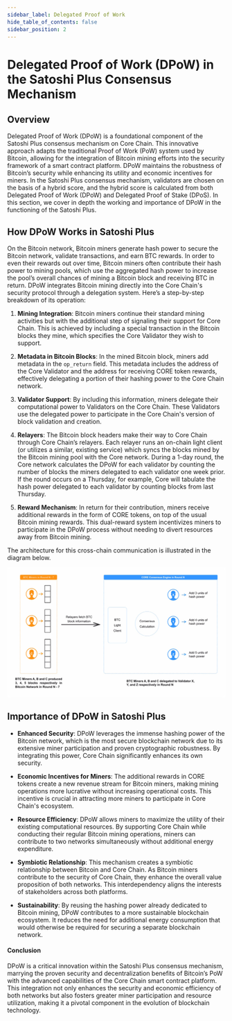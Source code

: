 ```yaml
---
sidebar_label: Delegated Proof of Work
hide_table_of_contents: false
sidebar_position: 2
---
```


# Delegated Proof of Work (DPoW) in the Satoshi Plus Consensus Mechanism

## Overview

Delegated Proof of Work (DPoW) is a foundational component of the Satoshi Plus consensus mechanism on Core Chain. This innovative approach adapts the traditional Proof of Work (PoW) system used by Bitcoin, allowing for the integration of Bitcoin mining efforts into the security framework of a smart contract platform. DPoW maintains the robustness of Bitcoin’s security while enhancing its utility and economic incentives for miners. In the Satoshi Plus consensus mechanism, validators are chosen on the basis of a hybrid score, and the hybrid score is calculated from both Delegated Proof of Work (DPoW) and Delegated Proof of Stake (DPoS). In this section, we cover in depth the working and importance of DPoW in the functioning of the Satoshi Plus.

## How DPoW Works in Satoshi Plus

On the Bitcoin network, Bitcoin miners generate hash power to secure the Bitcoin network, validate transactions, and earn BTC rewards. In order to even their rewards out over time, Bitcoin miners often contribute their hash power to mining pools, which use the aggregated hash power to increase the pool’s overall chances of mining a Bitcoin block and receiving BTC in return. DPoW integrates Bitcoin mining directly into the Core Chain's security protocol through a delegation system. Here’s a step-by-step breakdown of its operation:

1. **Mining Integration**: Bitcoin miners continue their standard mining activities but with the additional step of signaling their support for Core Chain. This is achieved by including a special transaction in the Bitcoin blocks they mine, which specifies the Core Validator they wish to support.

2. **Metadata in Bitcoin Blocks**: In the mined Bitcoin block, miners add metadata in the `op_return` field. This metadata includes the address of the Core Validator and the address for receiving CORE token rewards, effectively delegating a portion of their hashing power to the Core Chain network.

3. **Validator Support**: By including this information, miners delegate their computational power to Validators on the Core Chain. These Validators use the delegated power to participate in the Core Chain's version of block validation and creation.

4. **Relayers**: The Bitcoin block headers make their way to Core Chain through Core Chain’s relayers. Each relayer runs an on-chain light client (or utilizes a similar, existing service) which syncs the blocks mined by the Bitcoin mining pool with the Core network. During a 1-day round, the Core network calculates the DPoW for each validator by counting the number of blocks the miners delegated to each validator one week prior. If the round occurs on a Thursday, for example, Core will tabulate the hash power delegated to each validator by counting blocks from last Thursday.

5. **Reward Mechanism**: In return for their contribution, miners receive additional rewards in the form of CORE tokens, on top of the usual Bitcoin mining rewards. This dual-reward system incentivizes miners to participate in the DPoW process without needing to divert resources away from Bitcoin mining.


The architecture for this cross-chain communication is illustrated in the diagram below.

![dpow-core-architechture](../../../../static/img/staoshi-plus/dpow.jpg)

## Importance of DPoW in Satoshi Plus

* **Enhanced Security**: 
DPoW leverages the immense hashing power of the Bitcoin network, which is the most secure blockchain network due to its extensive miner participation and proven cryptographic robustness. By integrating this power, Core Chain significantly enhances its own security.

*  **Economic Incentives for Miners**:
The additional rewards in CORE tokens create a new revenue stream for Bitcoin miners, making mining operations more lucrative without increasing operational costs. This incentive is crucial in attracting more miners to participate in Core Chain's ecosystem.

* **Resource Efficiency**:
DPoW allows miners to maximize the utility of their existing computational resources. By supporting Core Chain while conducting their regular Bitcoin mining operations, miners can contribute to two networks simultaneously without additional energy expenditure.

* **Symbiotic Relationship**:
This mechanism creates a symbiotic relationship between Bitcoin and Core Chain. As Bitcoin miners contribute to the security of Core Chain, they enhance the overall value proposition of both networks. This interdependency aligns the interests of stakeholders across both platforms.

* **Sustainability**:
By reusing the hashing power already dedicated to Bitcoin mining, DPoW contributes to a more sustainable blockchain ecosystem. It reduces the need for additional energy consumption that would otherwise be required for securing a separate blockchain network.

#### **Conclusion**

DPoW is a critical innovation within the Satoshi Plus consensus mechanism, marrying the proven security and decentralization benefits of Bitcoin’s PoW with the advanced capabilities of the Core Chain smart contract platform. This integration not only enhances the security and economic efficiency of both networks but also fosters greater miner participation and resource utilization, making it a pivotal component in the evolution of blockchain technology.



